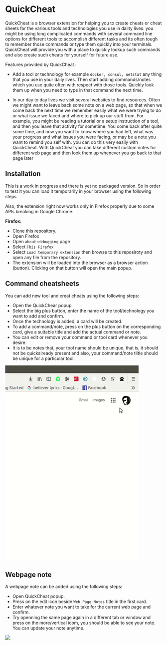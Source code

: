 # QuickCheat

QuickCheat is a browser extension for helping you to create cheats or cheat sheets for the various tools and technologies you
use in dailty lives. you might be using long complicated commands  with several command line options for different tools to
accomplish different tasks and its often tough to remember those commands or type them quickly into your terminals. QuickCheat
will provide you with a place to quickly lookup such commands and also create such cheats for yourself for future use.

Features provided by QuickCheat :

- Add a tool or technology for example ```docker, consul, netstat``` any thing that you use in your daily lives. Then start
adding commands/notes which you use quite often with respect with those tools. Quickly look them up when you need to type in
that command the next time.

- In our day to day lives we visit several websites to find resources. Often we might want to leave back some note on a web
  page, so that when we come back the next time we remember easily what we were trying to do or what issue we faced and where
  to pick up our stuff from. For example, you might be reading a tutorial or a setup instruction of a tool, and then you leave
  that activity for sometime. You come back after quite some time, and now you want to know where you had left, what was your
  progress and what issues you were facing, or may be a note you want to remind you self with. you can do this very easily
  with QuickCheat. With QuickCheat you can take different custom notes for different web page and then look them up whenever
  you go back to that page later

## Installation

This is a work in progress and there is yet no packaged version. So in order to test it you can load it temporarily in
your browser using the following steps.

Also, the extension right now works only in Firefox properly due to some APIs breaking in Google Chrome.

**Firefox:**

- Clone this repository.
- Open Firefox
- Open ```about:debugging``` page
- Select ```This Firefox```
- Select ```Load temporary extension``` then browse to this reposiroty and open any file from the repository.
- The extension will be loaded into the browser as a browser action (button). Clicking on that button will open the
  main popup.
  
## Command cheatsheets

You can add new tool and creat cheats using the following steps:

- Open the QuickChear popup
- Select the big plus button, enter the name of the tool/technology you want to add and confirm.
- Once the technology is added, a card will be created.
- To add a command/note, press on the plus button on the corresponding card, give a suitable title and add the actual command
  or note.
- You can edit or remove your command or tool card whenever you desire.
- It is to be notes that, your tool name should be unique, that is, it should not be quickalready present and also, your
  command/note tiltle should be unique for a particular tool.
  
<img src="github_assets/commands.gif">

## Webpage note

A webpage note can be added using the following steps:

- Open QuickCheat popup.
- Press on the edit icon beside ```Web Page Notes``` title in the first card.
- Enter whatever note you want to take for the current web page and confirm.
- Try openning the same page again in a different tab or window and press on the more/vertical icom, you should be
  able to see your note. You can update your note anytime.
  
<img src="github_assets/note.gif">
  

  
  


